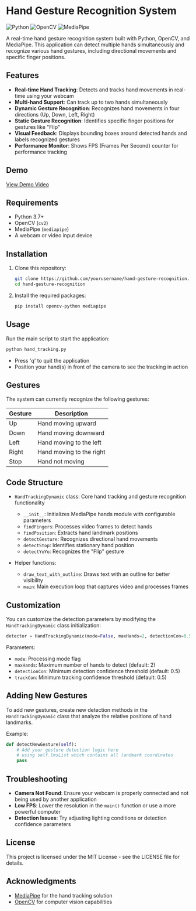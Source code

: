 # Hand Gesture Recognition System

![Python](https://img.shields.io/badge/python-3.7%2B-green.svg)
![OpenCV](https://img.shields.io/badge/OpenCV-4.5%2B-red.svg)
![MediaPipe](https://img.shields.io/badge/MediaPipe-Latest-orange.svg)

A real-time hand gesture recognition system built with Python, OpenCV, and MediaPipe. This application can detect multiple hands simultaneously and recognize various hand gestures, including directional movements and specific finger positions.

## Features

- **Real-time Hand Tracking**: Detects and tracks hand movements in real-time using your webcam
- **Multi-hand Support**: Can track up to two hands simultaneously
- **Dynamic Gesture Recognition**: Recognizes hand movements in four directions (Up, Down, Left, Right)
- **Static Gesture Recognition**: Identifies specific finger positions for gestures like "Flip"
- **Visual Feedback**: Displays bounding boxes around detected hands and labels recognized gestures
- **Performance Monitor**: Shows FPS (Frames Per Second) counter for performance tracking

## Demo

[View Demo Video](#)

## Requirements

- Python 3.7+
- OpenCV (`cv2`)
- MediaPipe (`mediapipe`)
- A webcam or video input device

## Installation

1. Clone this repository:
   ```bash
   git clone https://github.com/yourusername/hand-gesture-recognition.git
   cd hand-gesture-recognition
   ```

2. Install the required packages:
   ```bash
   pip install opencv-python mediapipe
   ```

## Usage

Run the main script to start the application:

```bash
python hand_tracking.py
```

- Press 'q' to quit the application
- Position your hand(s) in front of the camera to see the tracking in action

## Gestures

The system can currently recognize the following gestures:

| Gesture | Description |
|---------|-------------|
| Up | Hand moving upward |
| Down | Hand moving downward |
| Left | Hand moving to the left |
| Right | Hand moving to the right |
| Stop | Hand not moving |

## Code Structure

- `HandTrackingDynamic` class: Core hand tracking and gesture recognition functionality
  - `__init__`: Initializes MediaPipe hands module with configurable parameters
  - `findFingers`: Processes video frames to detect hands
  - `findPosition`: Extracts hand landmark positions
  - `detectGesture`: Recognizes directional hand movements
  - `detectStop`: Identifies stationary hand position
  - `detectYoYo`: Recognizes the "Flip" gesture

- Helper functions:
  - `draw_text_with_outline`: Draws text with an outline for better visibility
  - `main`: Main execution loop that captures video and processes frames

## Customization

You can customize the detection parameters by modifying the `HandTrackingDynamic` class initialization:

```python
detector = HandTrackingDynamic(mode=False, maxHands=2, detectionCon=0.5, trackCon=0.5)
```

Parameters:
- `mode`: Processing mode flag
- `maxHands`: Maximum number of hands to detect (default: 2)
- `detectionCon`: Minimum detection confidence threshold (default: 0.5)
- `trackCon`: Minimum tracking confidence threshold (default: 0.5)

## Adding New Gestures

To add new gestures, create new detection methods in the `HandTrackingDynamic` class that analyze the relative positions of hand landmarks.

Example:
```python
def detectNewGesture(self):
    # Add your gesture detection logic here
    # using self.lmsList which contains all landmark coordinates
    pass
```

## Troubleshooting

- **Camera Not Found**: Ensure your webcam is properly connected and not being used by another application
- **Low FPS**: Lower the resolution in the `main()` function or use a more powerful computer
- **Detection Issues**: Try adjusting lighting conditions or detection confidence parameters

## License

This project is licensed under the MIT License - see the LICENSE file for details.

## Acknowledgments

- [MediaPipe](https://mediapipe.dev/) for the hand tracking solution
- [OpenCV](https://opencv.org/) for computer vision capabilities
